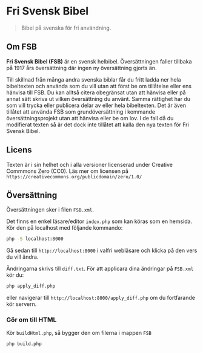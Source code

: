 # Fri Svensk Bibel
> Bibel på svenska för fri användning.

## Om FSB
**Fri Svensk Bibel (FSB)** är en svensk helbibel. Översättningen faller tillbaka på 1917 års översättning där ingen ny översättning gjorts än.

Till skillnad från många andra svenska biblar får du fritt ladda ner hela bibeltexten och använda som du vill utan att först be om tillåtelse eller ens hänvisa till FSB. Du kan alltså citera obegränsat utan att hänvisa eller på annat sätt skriva ut vilken översättning du använt. Samma rättighet har du som vill trycka eller publicera delar av eller hela bibeltexten. Det är även tillåtet att använda FSB som grundöversättning i kommande översättningsprojekt utan att hänvisa eller be om lov. I de fall då du modifierat texten så är det dock inte tillåtet att kalla den nya texten för Fri Svensk Bibel.

## Licens
Texten är i sin helhet och i alla versioner licenserad under Creative Commmons Zero (CC0). Läs mer om licensen på `https://creativecommons.org/publicdomain/zero/1.0/`

## Översättning

Översättningen sker i filen `FSB.xml`.

Det finns en enkel läsare/editor `index.php` som kan köras som en hemsida. Kör den på localhost med följande kommando:

```sh
php -S localhost:8000
```

Gå sedan till `http://localhost:8000` i valfri webläsare och klicka på den vers du vill ändra.

Ändringarna skrivs till `diff.txt`. För att applicara dina ändringar på `FSB.xml` kör du:

```sh
php apply_diff.php
```

eller navigerar till `http://localhost:8000/apply_diff.php` om du fortfarande kör servern.

### Gör om till HTML
Kör `buildHtml.php`, så bygger den om filerna i mappen `FSB`

```sh
php build.php
```